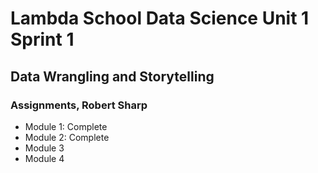 # Lambda School Data Science Unit 1 Sprint 1
## Data Wrangling and Storytelling

### Assignments, Robert Sharp

- Module 1: Complete
- Module 2: Complete
- Module 3
- Module 4
